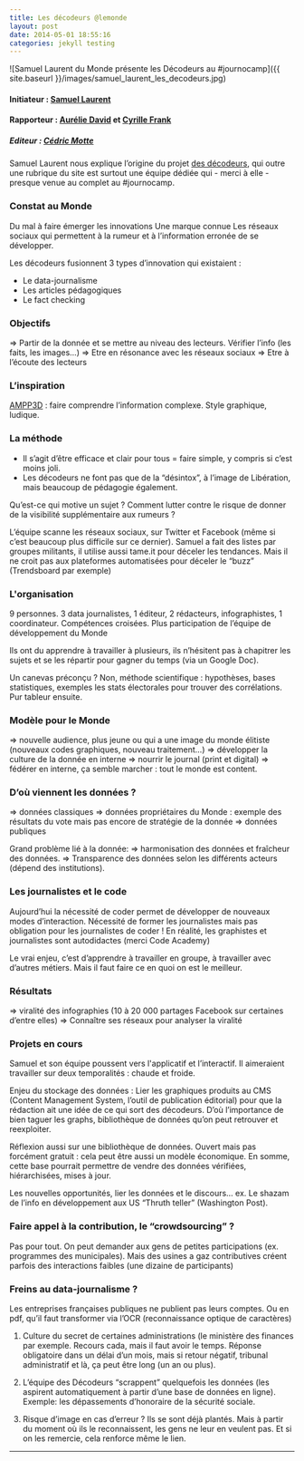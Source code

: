 ```yaml
---
title: Les décodeurs @lemonde
layout: post
date: 2014-05-01 18:55:16
categories: jekyll testing
---
```


![Samuel Laurent du Monde présente les Décodeurs au #journocamp]({{ site.baseurl }}/images/samuel_laurent_les_decodeurs.jpg)

#### Initiateur : [Samuel Laurent](https://twitter.com/samuellaurent)
#### Rapporteur : [Aurélie David](http://fr.linkedin.com/in/aureliedavid) et [Cyrille Frank](http://www.mediaculture.fr)
##### Editeur : [Cédric Motte](https:twitter.com/chouing)

Samuel Laurent nous explique l’origine du projet [des décodeurs](http://www.lemonde.fr/decodeurs), qui outre une rubrique du site est surtout une équipe dédiée qui - merci à elle - presque venue au complet au #journocamp.


### Constat au Monde 
Du mal à faire émerger les innovations
Une marque connue
Les réseaux sociaux qui permettent à la rumeur et à l’information erronée de se développer.

Les décodeurs fusionnent 3 types d’innovation qui existaient : 
* Le data-journalisme
* Les articles pédagogiques
* Le fact checking



### Objectifs

=> Partir de la donnée et se mettre au niveau des lecteurs. Vérifier l’info (les faits, les images…)
=> Etre en résonance avec les réseaux sociaux 
=> Etre à l’écoute des lecteurs

### L’inspiration

[AMPP3D](http://ampp3d.mirror.co.uk/) : faire comprendre l’information complexe. Style graphique, ludique.

### La méthode

- Il s’agit d’être efficace et clair pour tous = faire simple, y compris si c’est moins joli.
- Les décodeurs ne font pas que de la “désintox”, à l’image de Libération, mais beaucoup de pédagogie également. 

Qu’est-ce qui motive un sujet ? Comment lutter contre le risque de donner de la visibilité supplémentaire aux rumeurs ? 

L’équipe scanne les réseaux sociaux, sur Twitter et Facebook (même si c’est beaucoup plus difficile sur ce dernier). Samuel a fait des listes par groupes militants, il utilise aussi tame.it pour déceler les tendances. Mais il ne croit pas aux plateformes automatisées pour déceler le “buzz” (Trendsboard par exemple)

### L'organisation

9 personnes. 3 data journalistes, 1 éditeur, 2 rédacteurs, infographistes, 1 coordinateur. Compétences croisées.
Plus participation de l’équipe de développement du Monde

Ils ont du apprendre à travailler à plusieurs, ils n’hésitent pas à chapitrer les sujets et se les répartir pour gagner du temps (via un Google Doc).

Un canevas préconçu ?
Non, méthode scientifique : hypothèses, bases statistiques, exemples les stats électorales pour trouver des corrélations. Pur tableur ensuite.


### Modèle pour le Monde

=> nouvelle audience, plus jeune ou qui a une image du monde élitiste (nouveaux codes graphiques, nouveau traitement…)
=> développer la culture de la donnée en interne
=> nourrir le journal (print et digital)
=> fédérer en interne, ça semble marcher : tout le monde est content.

### D’où viennent les données ?

=> données classiques 
=> données propriétaires du Monde : exemple des résultats du vote mais pas encore de stratégie de la donnée
=> données publiques

Grand problème lié à la donnée: 
=> harmonisation des données et fraîcheur des données.
=> Transparence des données selon les différents acteurs (dépend des institutions).

### Les journalistes et le code

Aujourd’hui la nécessité de coder permet de développer de nouveaux modes d’interaction. Nécessité de former les journalistes mais pas obligation pour les journalistes de coder !
En réalité, les graphistes et journalistes sont autodidactes (merci Code Academy)

Le vrai enjeu, c’est d’apprendre à travailler en groupe, à travailler avec d’autres métiers. Mais il faut faire ce en quoi on est le meilleur. 


### Résultats

=> viralité des infographies (10 à 20 000 partages Facebook sur certaines d’entre elles)
=> Connaître ses réseaux pour analyser la viralité

### Projets en cours

Samuel et son équipe poussent vers l'applicatif et l’interactif. Il aimeraient travailler sur deux temporalités : chaude et froide.

Enjeu du stockage des données :
Lier les graphiques produits au CMS (Content Management System, l’outil de publication éditorial) pour que la rédaction ait une idée de ce qui sort des décodeurs. D’où l’importance de bien taguer les graphs, bibliothèque de données qu’on peut retrouver et reexploiter. 

Réflexion aussi sur une bibliothèque de données. Ouvert mais pas forcément gratuit : cela peut être aussi un modèle économique. En somme, cette base pourrait permettre de vendre des données vérifiées, hiérarchisées, mises à jour.

Les nouvelles opportunités, lier les données et le discours… ex. Le shazam de l’info en développement aux US “Thruth teller” (Washington Post).

### Faire appel à la contribution, le “crowdsourcing” ?

Pas pour tout. On peut demander aux gens de petites participations (ex. programmes des municipales). Mais des usines a gaz contributives créent parfois des interactions faibles (une dizaine de participants)

### Freins au data-journalisme ?

Les entreprises françaises publiques ne publient pas leurs comptes. Ou en pdf, qu’il faut transformer via l’OCR (reconnaissance optique de caractères)

1. Culture du secret de certaines administrations (le ministère des finances par exemple. Recours cada, mais il faut avoir le temps. Réponse obligatoire dans un délai d’un mois, mais si retour négatif, tribunal administratif et là, ça peut être long (un an ou plus).

2. L’équipe des Décodeurs “scrappent” quelquefois les données (les aspirent automatiquement à partir d’une base de données en ligne). Exemple: les dépassements d’honoraire de la sécurité sociale.

3. Risque d’image en cas d’erreur ? Ils se sont déjà plantés. Mais à partir du moment où ils le reconnaissent, les gens ne leur en veulent pas. Et si on les remercie, cela renforce même le lien.


-------------

